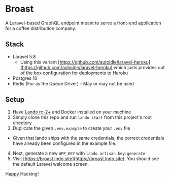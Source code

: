 # Broast

A Laravel-based GraphQL endpoint meant to serve a front-end application for a coffee distribution company.

## Stack
* Laravel 5.8
  * Using this variant [https://github.com/autoidle/laravel-heroku](https://github.com/autoidle/laravel-heroku) which justs provides out of the box configuration for deployments to Heroku
* Postgres 10
* Redis (For as the Queue Driver) - May or may not be used

## Setup
1. Have [Lando rc-2+](https://docs.devwithlando.io/installation/system-requirements.html) and Docker installed on your machine
2. Simply clone this repo and run `lando start` from this project's root directory
3. Duplicate the given `.env.example` to create your `.env` file
  * Given that lando ships with the same credentials, the correct credentials have already been configured in the example file.
4. Next, generate a new `APP_KEY` with `lando artisan key:generate`
5. Visit [https://broast.lndo.site](https://broast.lndo.site). You should see the default Laravel welcome screen.

Happy Hacking!